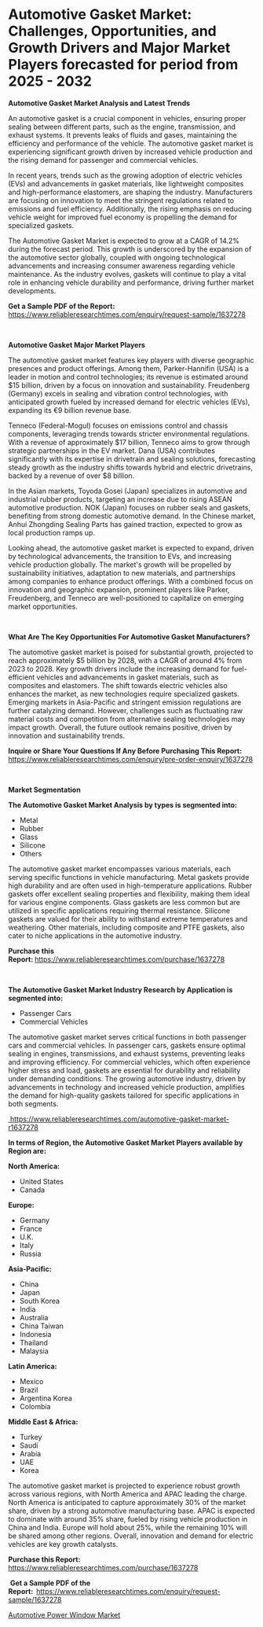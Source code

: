 <p><h1>Automotive Gasket Market: Challenges, Opportunities, and Growth Drivers and Major Market Players forecasted for period from 2025 - 2032</h1></p><p><strong>Automotive Gasket Market Analysis and Latest Trends</strong></p>
<p><p>An automotive gasket is a crucial component in vehicles, ensuring proper sealing between different parts, such as the engine, transmission, and exhaust systems. It prevents leaks of fluids and gases, maintaining the efficiency and performance of the vehicle. The automotive gasket market is experiencing significant growth driven by increased vehicle production and the rising demand for passenger and commercial vehicles.</p><p>In recent years, trends such as the growing adoption of electric vehicles (EVs) and advancements in gasket materials, like lightweight composites and high-performance elastomers, are shaping the industry. Manufacturers are focusing on innovation to meet the stringent regulations related to emissions and fuel efficiency. Additionally, the rising emphasis on reducing vehicle weight for improved fuel economy is propelling the demand for specialized gaskets.</p><p>The Automotive Gasket Market is expected to grow at a CAGR of 14.2% during the forecast period. This growth is underscored by the expansion of the automotive sector globally, coupled with ongoing technological advancements and increasing consumer awareness regarding vehicle maintenance. As the industry evolves, gaskets will continue to play a vital role in enhancing vehicle durability and performance, driving further market developments.</p></p>
<p><strong>Get a Sample PDF of the Report:&nbsp;</strong> <a href="https://www.reliableresearchtimes.com/enquiry/request-sample/1637278?utm_campaign=3444&utm_medium=2&utm_source=Github&utm_content=ia&utm_term=30032025&utm_id=automotive-gasket">https://www.reliableresearchtimes.com/enquiry/request-sample/1637278</a></p>
<p>&nbsp;</p>
<p><strong>Automotive Gasket Major Market Players</strong></p>
<p><p>The automotive gasket market features key players with diverse geographic presences and product offerings. Among them, Parker-Hannifin (USA) is a leader in motion and control technologies; its revenue is estimated around $15 billion, driven by a focus on innovation and sustainability. Freudenberg (Germany) excels in sealing and vibration control technologies, with anticipated growth fueled by increased demand for electric vehicles (EVs), expanding its €9 billion revenue base.</p><p>Tenneco (Federal-Mogul) focuses on emissions control and chassis components, leveraging trends towards stricter environmental regulations. With a revenue of approximately $17 billion, Tenneco aims to grow through strategic partnerships in the EV market. Dana (USA) contributes significantly with its expertise in drivetrain and sealing solutions, forecasting steady growth as the industry shifts towards hybrid and electric drivetrains, backed by a revenue of over $8 billion.</p><p>In the Asian markets, Toyoda Gosei (Japan) specializes in automotive and industrial rubber products, targeting an increase due to rising ASEAN automotive production. NOK (Japan) focuses on rubber seals and gaskets, benefiting from strong domestic automotive demand. In the Chinese market, Anhui Zhongding Sealing Parts has gained traction, expected to grow as local production ramps up.</p><p>Looking ahead, the automotive gasket market is expected to expand, driven by technological advancements, the transition to EVs, and increasing vehicle production globally. The market's growth will be propelled by sustainability initiatives, adaptation to new materials, and partnerships among companies to enhance product offerings. With a combined focus on innovation and geographic expansion, prominent players like Parker, Freudenberg, and Tenneco are well-positioned to capitalize on emerging market opportunities.</p></p>
<p>&nbsp;</p>
<p><strong>What Are The Key Opportunities For Automotive Gasket Manufacturers?</strong></p>
<p><p>The automotive gasket market is poised for substantial growth, projected to reach approximately $5 billion by 2028, with a CAGR of around 4% from 2023 to 2028. Key growth drivers include the increasing demand for fuel-efficient vehicles and advancements in gasket materials, such as composites and elastomers. The shift towards electric vehicles also enhances the market, as new technologies require specialized gaskets. Emerging markets in Asia-Pacific and stringent emission regulations are further catalyzing demand. However, challenges such as fluctuating raw material costs and competition from alternative sealing technologies may impact growth. Overall, the future outlook remains positive, driven by innovation and sustainability trends.</p></p>
<p><strong>Inquire or Share Your Questions If Any Before Purchasing This Report:</strong> <a href="https://www.reliableresearchtimes.com/enquiry/pre-order-enquiry/1637278?utm_campaign=3444&utm_medium=2&utm_source=Github&utm_content=ia&utm_term=30032025&utm_id=automotive-gasket">https://www.reliableresearchtimes.com/enquiry/pre-order-enquiry/1637278</a></p>
<p>&nbsp;</p>
<p><strong>Market Segmentation</strong></p>
<p><strong>The Automotive Gasket Market Analysis by types is segmented into:</strong></p>
<p><ul><li>Metal</li><li>Rubber</li><li>Glass</li><li>Silicone</li><li>Others</li></ul></p>
<p><p>The automotive gasket market encompasses various materials, each serving specific functions in vehicle manufacturing. Metal gaskets provide high durability and are often used in high-temperature applications. Rubber gaskets offer excellent sealing properties and flexibility, making them ideal for various engine components. Glass gaskets are less common but are utilized in specific applications requiring thermal resistance. Silicone gaskets are valued for their ability to withstand extreme temperatures and weathering. Other materials, including composite and PTFE gaskets, also cater to niche applications in the automotive industry.</p></p>
<p><strong>Purchase this Report:&nbsp;</strong><a href="https://www.reliableresearchtimes.com/purchase/1637278?utm_campaign=3444&utm_medium=2&utm_source=Github&utm_content=ia&utm_term=30032025&utm_id=automotive-gasket">https://www.reliableresearchtimes.com/purchase/1637278</a></p>
<p>&nbsp;</p>
<p><strong>The Automotive Gasket Market Industry Research by Application is segmented into:</strong></p>
<p><ul><li>Passenger Cars</li><li>Commercial Vehicles</li></ul></p>
<p><p>The automotive gasket market serves critical functions in both passenger cars and commercial vehicles. In passenger cars, gaskets ensure optimal sealing in engines, transmissions, and exhaust systems, preventing leaks and improving efficiency. For commercial vehicles, which often experience higher stress and load, gaskets are essential for durability and reliability under demanding conditions. The growing automotive industry, driven by advancements in technology and increased vehicle production, amplifies the demand for high-quality gaskets tailored for specific applications in both segments.</p></p>
<p><a href="https://www.reliableresearchtimes.com/automotive-gasket-market-r1637278?utm_campaign=3444&utm_medium=2&utm_source=Github&utm_content=ia&utm_term=30032025&utm_id=automotive-gasket">&nbsp;https://www.reliableresearchtimes.com/automotive-gasket-market-r1637278</a></p>
<p><strong>In terms of Region, the Automotive Gasket Market Players available by Region are:</strong></p>
<p>
    <p> <strong> North America: </strong>
        <ul>
            <li>United States</li>
            <li>Canada</li>
        </ul>
        </p> 
    <p> <strong> Europe: </strong>
        <ul>
            <li>Germany</li>
            <li>France</li>
            <li>U.K.</li>
            <li>Italy</li>
            <li>Russia</li>
        </ul>
        </p> 
    <p> <strong> Asia-Pacific: </strong>
        <ul>
            <li>China</li>
            <li>Japan</li>
            <li>South Korea</li>
            <li>India</li>
            <li>Australia</li>
            <li>China Taiwan</li>
            <li>Indonesia</li>
            <li>Thailand</li>
            <li>Malaysia</li>
        </ul>
        </p> 
    <p> <strong> Latin America: </strong>
        <ul>
            <li>Mexico</li>
            <li>Brazil</li>
            <li>Argentina Korea</li>
            <li>Colombia</li>
        </ul>
        </p> 
    <p> <strong> Middle East & Africa: </strong>
        <ul>
            <li>Turkey</li>
            <li>Saudi</li>
            <li>Arabia</li>
            <li>UAE</li>
            <li>Korea</li>
        </ul>
    </p>
    </p>
<p><p>The automotive gasket market is projected to experience robust growth across various regions, with North America and APAC leading the charge. North America is anticipated to capture approximately 30% of the market share, driven by a strong automotive manufacturing base. APAC is expected to dominate with around 35% share, fueled by rising vehicle production in China and India. Europe will hold about 25%, while the remaining 10% will be shared among other regions. Overall, innovation and demand for electric vehicles are key growth catalysts.</p></p>
<p><strong>Purchase this Report: </strong><a href="https://www.reliableresearchtimes.com/purchase/1637278?utm_campaign=3444&utm_medium=2&utm_source=Github&utm_content=ia&utm_term=30032025&utm_id=automotive-gasket">https://www.reliableresearchtimes.com/purchase/1637278</a></p>
<p>&nbsp;<strong>Get a Sample PDF of the Report:&nbsp;&nbsp;</strong><a href="https://www.reliableresearchtimes.com/enquiry/request-sample/1637278?utm_campaign=3444&utm_medium=2&utm_source=Github&utm_content=ia&utm_term=30032025&utm_id=automotive-gasket">https://www.reliableresearchtimes.com/enquiry/request-sample/1637278</a></p>
<p><strong></strong></p>
<p><p><a href="https://github.com/popoialraih3/Market-Research-Report-List-1/blob/main/automotive-power-window-market.md?utm_campaign=3444&utm_medium=2&utm_source=Github&utm_content=ia&utm_term=30032025&utm_id=automotive-gasket">Automotive Power Window Market</a></p></p>